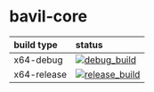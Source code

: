 # bavil-core


|build type|status|
|:-|:-|
|x64-debug|[![debug_build](https://github.com/laycnc/bavil-core/actions/workflows/debug_build.yml/badge.svg?branch=main)](https://github.com/laycnc/bavil-core/actions/workflows/debug_build.yml)|
|x64-release|[![release_build](https://github.com/laycnc/bavil-core/actions/workflows/release_build.yml/badge.svg)](https://github.com/laycnc/bavil-core/actions/workflows/release_build.yml)|
